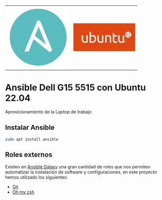 <table width="border:0;">
    <tr>
        <td>
            <img src="images/ansible-logo.png" width="200px">
        </td>
        <td>
            <img src="images/ubuntu-logo14.png" width="200px">
        </td>
    </tr>
</table>

# Ansible Dell G15 5515 con Ubuntu 22.04

Aprovicionamiento de la Laptop de trabajo

## Instalar Ansible

~~~sh
sudo apt install ansible
~~~

## Roles externos

Existen en [Ansible Galaxy][ansible galaxy] una gran cantidad de roles que nos permiten automatizar la instalación de software y configuraciones, en este proyecto hemos utilizado los siguientes:

* [Git](https://galaxy.ansible.com/geerlingguy/git)
* [Oh my zsh](https://galaxy.ansible.com/gantsign/oh-my-zsh)

[ansible galaxy]:https://galaxy.ansible.com/
